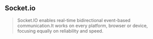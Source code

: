 ## Socket.io
> Socket.IO enables real-time bidirectional event-based communication.It works on every platform, browser or device, focusing equally on reliability and speed.